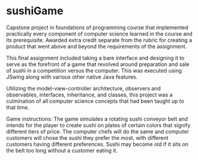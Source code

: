 # sushiGame
Capstone project in foundations of programming course that implemented practically every component of computer science learned in the course and its prerequisite. Awarded extra credit separate from the rubric for creating a product that went above and beyond the requirements of the assignment.

This final assignment included taking a bare interface and designing it to serve as the forefront of a game that revolved around preparation and sale of sushi in a competition versus the computer. This was executed using JSwing along with various other native Java features.

Utilizing the model-view-controller architecture, observers and observables, interfaces, inheritance, and classes, this project was a culmination of all computer science concepts that had been taught up to that time.

Game instructions:
The game simulates a rotating sushi conveyor belt and intends for the player to create sushi on plates of certain colors that signify different tiers of price. The computer chefs will do the same and computer customers will chose the sushi they prefer the most, with different customers having different preferences. Sushi may become old if it sits on the belt too long without a customer eating it.
